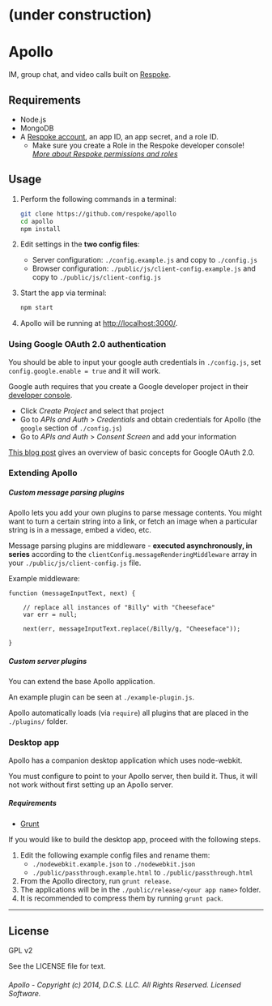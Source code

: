 # (under construction)

# Apollo

IM, group chat, and video calls built on [Respoke](https://respoke.io).

## Requirements

* Node.js
* MongoDB
* A [Respoke account](https://respoke.io), an app ID, an app secret, and a role ID.
    * Make sure you create a Role in the Respoke developer console! *[More about Respoke permissions and roles](https://docs.respoke.io/tutorials/roles-and-permissions.html)*

## Usage

1. Perform the following commands in a terminal:
    ```bash
    git clone https://github.com/respoke/apollo
    cd apollo
    npm install
    ```

1. Edit settings in the **two config files**:
    - Server configuration: `./config.example.js` and copy to `./config.js`
    - Browser configuration: `./public/js/client-config.example.js` and copy to `./public/js/client-config.js`

1. Start the app via terminal:
    ```bash
    npm start
    ```

1. Apollo will be running at [http://localhost:3000/](http://localhost:3000/).


### Using Google OAuth 2.0 authentication

You should be able to input your google auth credentials in `./config.js`, set `config.google.enable = true` and it will work.

Google auth requires that you create a Google developer project in their [developer console](https://console.developers.google.com).
* Click *Create Project* and select that project
* Go to *APIs and Auth* > *Credentials* and obtain credentials for Apollo (the `google` section of `./config.js`)
* Go to *APIs and Auth* > *Consent Screen* and add your information

[This blog post](http://scotch.io/tutorials/javascript/easy-node-authentication-google) gives an
overview of basic concepts for Google OAuth 2.0.

### Extending Apollo

##### Custom message parsing plugins

Apollo lets you add your own plugins to parse message contents. You might want to turn a certain
string into a link, or fetch an image when a particular string is in a message, embed a video, etc.

Message parsing plugins are middleware - **executed asynchronously, in series** according to the `clientConfig.messageRenderingMiddleware` array in your `./public/js/client-config.js` file.

Example middleware:

    function (messageInputText, next) {

        // replace all instances of "Billy" with "Cheeseface"
        var err = null;

        next(err, messageInputText.replace(/Billy/g, "Cheeseface"));

    }

##### Custom server plugins

You can extend the base Apollo application.

An example plugin can be seen at `./example-plugin.js`.

Apollo automatically loads (via `require`) all plugins that are placed in the `./plugins/` folder.

### Desktop app

Apollo has a companion desktop application which uses node-webkit.

You must configure to point to your Apollo server, then build it. Thus, it will not work without
first setting up an Apollo server.

##### Requirements

* [Grunt](http://gruntjs.com)

If you would like to build the desktop app, proceed with the following steps.

1. Edit the following example config files and rename them:
    * `./nodewebkit.example.json` to `./nodewebkit.json`
    * `./public/passthrough.example.html` to `./public/passthrough.html`
1. From the Apollo directory, run `grunt release`.
1. The applications will be in the `./public/release/<your app name>` folder.
1. It is recommended to compress them by running `grunt pack`.

---

## License

GPL v2

See the LICENSE file for text.

###### Apollo - Copyright (c) 2014, D.C.S. LLC. All Rights Reserved. Licensed Software.
